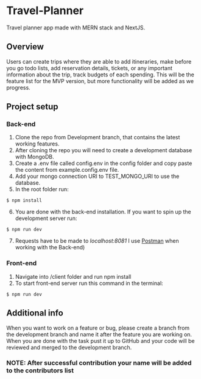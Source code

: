 # Travel-Planner

Travel planner app made with MERN stack and NextJS.

## Overview
Users can create trips where they are able to add itineraries, make before you go todo lists, add reservation details, tickets, or any important information about the trip, track budgets of each spending. This will be the feature list for the MVP version, but more functionality will be added as we progress.

## Project setup 
### Back-end
 1. Clone the repo from Development branch, that contains the latest working features.
 2. After cloning the repo you will need to create a development database with MongoDB.
 3. Create a .env file called config.env in the config folder and copy paste the content from example.config.env file. 
 4.  Add your mongo connection URI to TEST_MONGO_URI to use the database.
 5. In the root folder run:   
 ```
 $ npm install
 ```
 6. You are done with the back-end installation. If you want to spin up the development server run:
 ```
 $ npm run dev
 ```
 7. Requests have to be made to _localhost:8081_ I use [Postman](https://www.postman.com/) when working with the Back-end)
 
 ### Front-end
 1. Navigate into /client folder and run npm install
 2. To start front-end server run this command in the terminal:
 ```
 $ npm run dev
 ```

 ## Additional info
 When you want to work on a feature or bug, please create a branch from the development branch and name it after the feature you are working on.
 When you are done with the task pust it up to GitHub and your code will be reviewed and merged to the development branch.
 ### NOTE: After successful contribution your name will be added to the contributors list
